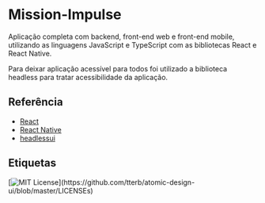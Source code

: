 # Mission-Impulse

Aplicação completa com backend, front-end web e front-end mobile, utilizando as linguagens JavaScript e TypeScript com as bibliotecas React e React Native.

Para deixar aplicação acessível para todos foi utilizado a biblioteca headless para tratar acessibilidade da aplicação.

## Referência
- [React](https://pt-br.reactjs.org/docs/getting-started.html)
- [React Native](https://reactnative.dev/)
- [headlessui](https://headlessui.com/)

## Etiquetas
[![MIT License](https://img.shields.io/apm/l/atomic-design-ui.svg?)](https://github.com/tterb/atomic-design-ui/blob/master/LICENSEs)